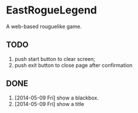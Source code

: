 EastRogueLegend
===============

A web-based rouguelike game.

## TODO ##

1. push start button to clear screen;
2. push exit button to close page after confirmation

## DONE ##

1. [2014-05-09 Fri] show a blackbox.
2. [2014-05-09 Fri] show a title

